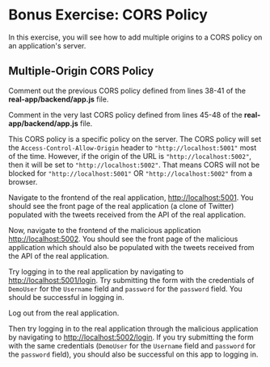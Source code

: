 # Bonus Exercise: CORS Policy

In this exercise, you will see how to add multiple origins to a CORS policy on
an application's server.

## Multiple-Origin CORS Policy

Comment out the previous CORS policy defined from lines 38-41 of the
__real-app/backend/app.js__ file.

Comment in the very last CORS policy defined from lines 45-48 of the
__real-app/backend/app.js__ file.

This CORS policy is a specific policy on the server. The CORS
policy will set the `Access-Control-Allow-Origin` header to
`"http://localhost:5001"` most of the time. However, if the origin of the URL is
`"http://localhost:5002"`, then it will be set to `"http://localhost:5002"`.
That means CORS will not be blocked for `"http://localhost:5001"` OR
`"http://localhost:5002"` from a browser.

Navigate to the frontend of the real application, [http://localhost:5001].
You should see the front page of the real application (a clone of Twitter)
populated with the tweets received from the API of the real application.

Now, navigate to the frontend of the malicious application
[http://localhost:5002]. You should see the front page of the malicious
application which should also be populated with the tweets received from the API
of the real application.

Try logging in to the real application by navigating to
[http://localhost:5001/login]. Try submitting the form with
the credentials of `DemoUser` for the `Username` field and `password` for the
`password` field. You should be successful in logging in.

Log out from the real application.

Then try logging in to the real application through the malicious application by
navigating to [http://localhost:5002/login]. If you try submitting the form with
the same credentials (`DemoUser` for the `Username` field and `password` for the
`password` field), you should also be successful on this app to logging in.

[http://localhost:5001]: http://localhost:5001
[http://localhost:5002]: http://localhost:5002
[http://localhost:5001/login]: http://localhost:5001/login
[http://localhost:5002/login]: http://localhost:5002/login
